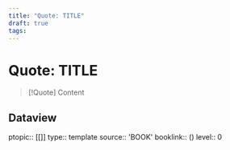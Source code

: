 ```yaml
---
title: "Quote: TITLE"
draft: true
tags:
---
```


# Quote: TITLE
> [!Quote]
> Content

## Dataview
ptopic:: [[]]
type:: template
source:: 'BOOK'
booklink:: ()
level:: 0